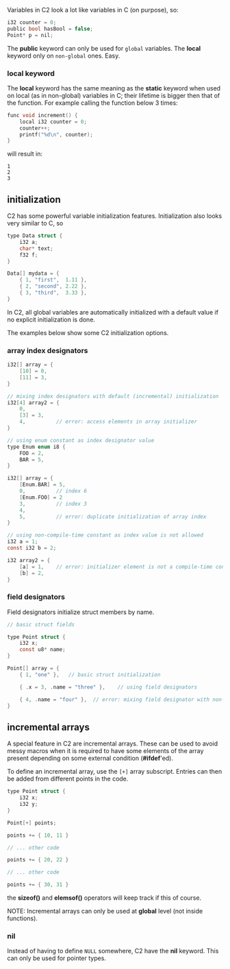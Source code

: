 
Variables in C2 look a lot like variables in C (on purpose), so:

```c
i32 counter = 0;
public bool hasBool = false;
Point* p = nil;
```

The __public__ keyword can only be used for `global` variables. The __local__ keyword
only on `non-global` ones. Easy.

### local keyword

The __local__ keyword has the same meaning as the __static__ keyword when used on local
(as in non-global) variables in C; their lifetime is bigger then that of the function.
For example calling the function below 3 times:

```c
func void increment() {
    local i32 counter = 0;
    counter++;
    printf("%d\n", counter);
}
```
will result in:
```
1
2
3
```

## initialization

C2 has some powerful variable initialization features.
Initialization also looks very similar to C, so

```c
type Data struct {
    i32 a;
    char* text;
    f32 f;
}

Data[] mydata = {
    { 1, "first",  1.11 },
    { 2, "second", 2.22 },
    { 3, "third",  3.33 },
}
```

In C2, all global variables are automatically initialized with a default value
if no explicit initialization is done.

The examples below show some C2 initialization options.

### array index designators
```c
i32[] array = {
    [10] = 0,
    [11] = 3,
}

// mixing index designators with default (incremental) initialization
i32[4] array2 = {
    0,
    [3] = 3,
    4,          // error: access elements in array initializer
}

// using enum constant as index designator value
type Enum enum i8 {
    FOO = 2,
    BAR = 5,
}

i32[] array = {
    [Enum.BAR] = 5,
    0,          // index 6
    [Enum.FOO] = 2
    3,          // index 3
    4,
    5,          // error: duplicate initialization of array index
}

// using non-compile-time constant as index value is not allowed
i32 a = 1;
const i32 b = 2;

i32 array2 = {
    [a] = 1,    // error: initializer element is not a compile-time constant
    [b] = 2,
}
```

### field designators
Field designators initialize struct members by name.
```c
// basic struct fields

type Point struct {
    i32 x;
    const u8* name;
}

Point[] array = {
    { 1, "one" },   // basic struct initialization

    { .x = 3, .name = "three" },    // using field designators

    { 4, .name = "four" },  // error: mixing field designator with non-field designators
}
```


## incremental arrays
A special feature in C2 are incremental arrays. These can be used to avoid messy macros when
it is required to have some elements of the array present depending on some external condition (__#ifdef__'ed).

To define an incremental array, use the `[+]` array subscript. Entries can then be added from
different points in the code.
```c
type Point struct {
    i32 x;
    i32 y;
}

Point[+] points;

points += { 10, 11 }

// ... other code

points += { 20, 22 }

// ... other code

points += { 30, 31 }
```

the __sizeof()__ and __elemsof()__ operators will keep track if this of course.

NOTE: Incremental arrays can only be used at __global__ level (not inside functions).


### nil
Instead of having to define `NULL` somewhere, C2 have the __nil__ keyword. This can only
be used for pointer types.

